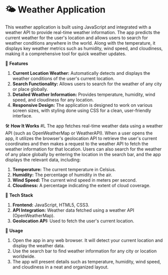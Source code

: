 # 🌤️ Weather Application
This weather application is built using JavaScript and integrated with a weather API to provide real-time weather information. The app predicts the current weather for the user's location and allows users to search for weather conditions anywhere in the world. Along with the temperature, it displays key weather metrics such as humidity, wind speed, and cloudiness, making it a comprehensive tool for quick weather updates.

🚀 **Features**
1. **Current Location Weather:** Automatically detects and displays the weather conditions of the user's current location.
2. **Search Functionality:** Allows users to search for the weather of any city or place globally.
3. **Detailed Weather Information:** Provides temperature, humidity, wind speed, and cloudiness for any location.
4. **Responsive Design:** The application is designed to work on various screen sizes, with styling done using CSS for a clean, user-friendly interface.
 
🛠️ **How It Works**
#L
The app fetches real-time weather data using a weather API (such as OpenWeatherMap or WeatherAPI). When a user opens the app, it utilizes the browser's geolocation API to retrieve the user's current coordinates and then makes a request to the weather API to fetch the weather information for that location. Users can also search for the weather of any place globally by entering the location in the search bar, and the app displays the relevant data, including:

1. **Temperature:** The current temperature in Celsius.
2. **Humidity:** The percentage of humidity in the air.
3. **Wind Speed:** The current wind speed in meters per second.
4. **Cloudiness:** A percentage indicating the extent of cloud coverage.
   
🧩 **Tech Stack**
1. **Frontend:** JavaScript, HTML5, CSS3.
2. **API Integration:** Weather data fetched using a weather API (OpenWeatherMap).
3. **Geolocation API:** Used to fetch the user's current location.
   
📖 **Usage**
1. Open the app in any web browser. It will detect your current location and display the weather data.
2. Use the search bar to find weather information for any city or location worldwide.
3. The app will present details such as temperature, humidity, wind speed, and cloudiness in a neat and organized layout.
